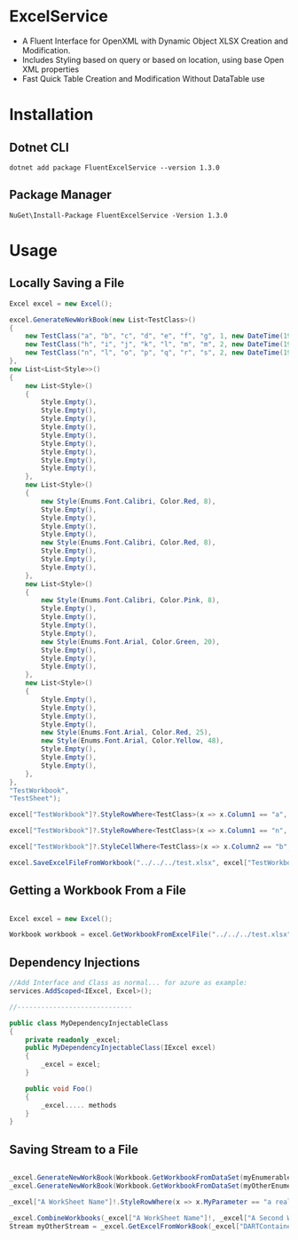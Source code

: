 # ExcelService
- A Fluent Interface for OpenXML with Dynamic Object XLSX Creation and Modification. 
- Includes Styling based on query or based on location, using base Open XML properties
- Fast Quick Table Creation and Modification Without DataTable use

# Installation

## Dotnet CLI
`
dotnet add package FluentExcelService --version 1.3.0
`
## Package Manager  
`
NuGet\Install-Package FluentExcelService -Version 1.3.0
`
# Usage

## Locally Saving a File 
```csharp
Excel excel = new Excel();

excel.GenerateNewWorkBook(new List<TestClass>()
{
    new TestClass("a", "b", "c", "d", "e", "f", "g", 1, new DateTime(1999, 12, 08)),
    new TestClass("h", "i", "j", "k", "l", "m", "m", 2, new DateTime(1998, 11, 07)),
    new TestClass("n", "l", "o", "p", "q", "r", "s", 2, new DateTime(1998, 11, 07)),
},
new List<List<Style>>()
{ 
    new List<Style>()
    { 
        Style.Empty(),
        Style.Empty(),
        Style.Empty(),
        Style.Empty(),
        Style.Empty(),
        Style.Empty(),
        Style.Empty(),
        Style.Empty(),
        Style.Empty(),
    },
    new List<Style>()
    {
        new Style(Enums.Font.Calibri, Color.Red, 8),
        Style.Empty(),
        Style.Empty(),
        Style.Empty(),
        Style.Empty(),
        new Style(Enums.Font.Calibri, Color.Red, 8),
        Style.Empty(),
        Style.Empty(),
        Style.Empty(),
    },
    new List<Style>()
    {
        new Style(Enums.Font.Calibri, Color.Pink, 8),
        Style.Empty(),
        Style.Empty(),
        Style.Empty(),
        Style.Empty(),
        new Style(Enums.Font.Arial, Color.Green, 20),
        Style.Empty(),
        Style.Empty(),
        Style.Empty(),
    },
    new List<Style>()
    {
        Style.Empty(),
        Style.Empty(),
        Style.Empty(),
        Style.Empty(),
        new Style(Enums.Font.Arial, Color.Red, 25),
        new Style(Enums.Font.Arial, Color.Yellow, 48),
        Style.Empty(),
        Style.Empty(),
        Style.Empty(),
    },
},
"TestWorkbook",
"TestSheet");

excel["TestWorkbook"]?.StyleRowWhere<TestClass>(x => x.Column1 == "a", new Style(Enums.Font.Arial, Color.Green, 65));

excel["TestWorkbook"]?.StyleRowWhere<TestClass>(x => x.Column1 == "n", new Style(Enums.Font.Arial, Color.Red, 25));

excel["TestWorkbook"]?.StyleCellWhere<TestClass>(x => x.Column2 == "b", new Style(Enums.Font.Calibri, Color.Aqua, 30));

excel.SaveExcelFileFromWorkbook("../../../test.xlsx", excel["TestWorkbook"] ?? throw new NullReferenceException("Invalid Container"));
```

## Getting a Workbook From a File

```csharp

Excel excel = new Excel();

Workbook workbook = excel.GetWorkbookFromExcelFile("../../../test.xlsx");


```

## Dependency Injections
```csharp
//Add Interface and Class as normal... for azure as example:
services.AddScoped<IExcel, Excel>();

//-----------------------------

public class MyDependencyInjectableClass
{
    private readonly _excel;
    public MyDependencyInjectableClass(IExcel excel)
    {
        _excel = excel;
    }

    public void Foo()
    {
        _excel..... methods
    }
}
```
## Saving Stream to a File
```csharp

_excel.GenerateNewWorkBook(Workbook.GetWorkbookFromDataSet(myEnumerableOfObjects, null, "A WorkSheet Name", "A sheet"));
_excel.GenerateNewWorkBook(Workbook.GetWorkbookFromDataSet(myOtherEnumerableOfObjects, null, "A Second WorkSheet Name", "A sheet"));

_excel["A WorkSheet Name"]!.StyleRowWhere(x => x.MyParameter == "a really cool parameter")

_excel.CombineWorkbooks(_excel["A WorkSheet Name"]!, _excel["A Second WorkSheet Name"]!);
Stream myOtherStream = _excel.GetExcelFromWorkBook(_excel["DARTContainersNotTrackingInCavi"]!);
```
